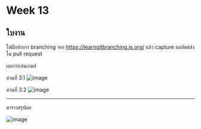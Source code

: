 # Week 13 #

## ใบงาน

ให้ฝึกทำการ branching  จาก  https://learngitbranching.js.org/ แล้ว capture ผลลัพธ์ส่งใน pull request

ผลการเล่นเกมส์

ด่านที่ 3.1
![image](https://user-images.githubusercontent.com/92082798/143495508-1b11adb7-9df8-4951-8471-b6e3ca64cd15.png)


ด่านที่ 3.2
![image](https://user-images.githubusercontent.com/92082798/143495512-f348716f-7349-4a33-a31a-2587adf067fd.png)


---
ตารางสรุปผล

![image](https://user-images.githubusercontent.com/92082798/143495530-703c7c0f-0a65-48aa-99cb-4e5f9ac75eaa.png)

